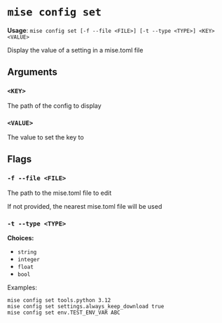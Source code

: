 # `mise config set`

**Usage**: `mise config set [-f --file <FILE>] [-t --type <TYPE>] <KEY> <VALUE>`

Display the value of a setting in a mise.toml file

## Arguments

### `<KEY>`

The path of the config to display

### `<VALUE>`

The value to set the key to

## Flags

### `-f --file <FILE>`

The path to the mise.toml file to edit

If not provided, the nearest mise.toml file will be used

### `-t --type <TYPE>`

**Choices:**

- `string`
- `integer`
- `float`
- `bool`

Examples:

    mise config set tools.python 3.12
    mise config set settings.always_keep_download true
    mise config set env.TEST_ENV_VAR ABC
